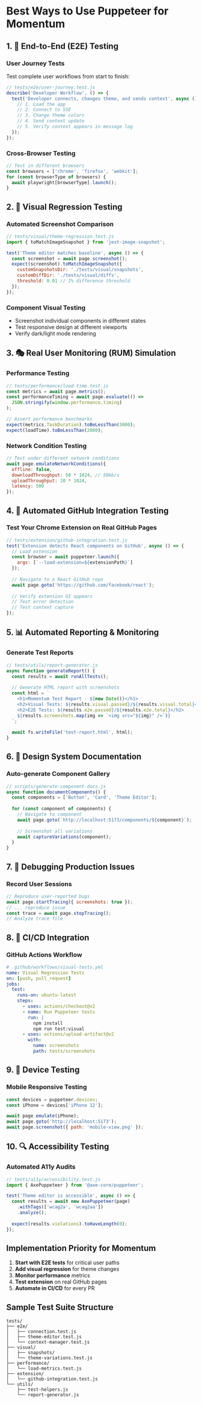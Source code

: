 # Best Ways to Use Puppeteer for Momentum

## 1. 🧪 End-to-End (E2E) Testing

### User Journey Tests
Test complete user workflows from start to finish:

```javascript
// tests/e2e/user-journey.test.js
describe('Developer Workflow', () => {
  test('Developer connects, changes theme, and sends context', async () => {
    // 1. Load the app
    // 2. Connect to SSE
    // 3. Change theme colors
    // 4. Send context update
    // 5. Verify context appears in message log
  });
});
```

### Cross-Browser Testing
```javascript
// Test in different browsers
const browsers = ['chrome', 'firefox', 'webkit'];
for (const browserType of browsers) {
  await playwright[browserType].launch();
}
```

## 2. 📸 Visual Regression Testing

### Automated Screenshot Comparison
```javascript
// tests/visual/theme-regression.test.js
import { toMatchImageSnapshot } from 'jest-image-snapshot';

test('Theme editor matches baseline', async () => {
  const screenshot = await page.screenshot();
  expect(screenshot).toMatchImageSnapshot({
    customSnapshotsDir: './tests/visual/snapshots',
    customDiffDir: './tests/visual/diffs',
    threshold: 0.01 // 1% difference threshold
  });
});
```

### Component Visual Testing
- Screenshot individual components in different states
- Test responsive design at different viewports
- Verify dark/light mode rendering

## 3. 🎭 Real User Monitoring (RUM) Simulation

### Performance Testing
```javascript
// tests/performance/load-time.test.js
const metrics = await page.metrics();
const performanceTiming = await page.evaluate(() => 
  JSON.stringify(window.performance.timing)
);

// Assert performance benchmarks
expect(metrics.TaskDuration).toBeLessThan(3000);
expect(loadTime).toBeLessThan(2000);
```

### Network Condition Testing
```javascript
// Test under different network conditions
await page.emulateNetworkConditions({
  offline: false,
  downloadThroughput: 50 * 1024, // 50kb/s
  uploadThroughput: 20 * 1024,
  latency: 500
});
```

## 4. 🤖 Automated GitHub Integration Testing

### Test Your Chrome Extension on Real GitHub Pages
```javascript
// tests/extension/github-integration.test.js
test('Extension detects React components on GitHub', async () => {
  // Load extension
  const browser = await puppeteer.launch({
    args: [`--load-extension=${extensionPath}`]
  });
  
  // Navigate to a React GitHub repo
  await page.goto('https://github.com/facebook/react');
  
  // Verify extension UI appears
  // Test error detection
  // Test context capture
});
```

## 5. 📊 Automated Reporting & Monitoring

### Generate Test Reports
```javascript
// tests/utils/report-generator.js
async function generateReport() {
  const results = await runAllTests();
  
  // Generate HTML report with screenshots
  const html = `
    <h1>Momentum Test Report - ${new Date()}</h1>
    <h2>Visual Tests: ${results.visual.passed}/${results.visual.total}</h2>
    <h2>E2E Tests: ${results.e2e.passed}/${results.e2e.total}</h2>
    ${results.screenshots.map(img => `<img src="${img}" />`)}
  `;
  
  await fs.writeFile('test-report.html', html);
}
```

## 6. 🎨 Design System Documentation

### Auto-generate Component Gallery
```javascript
// scripts/generate-component-docs.js
async function documentComponents() {
  const components = ['Button', 'Card', 'Theme Editor'];
  
  for (const component of components) {
    // Navigate to component
    await page.goto(`http://localhost:5173/components/${component}`);
    
    // Screenshot all variations
    await captureVariations(component);
  }
}
```

## 7. 🐛 Debugging Production Issues

### Record User Sessions
```javascript
// Reproduce user-reported bugs
await page.startTracing({ screenshots: true });
// ... reproduce issue
const trace = await page.stopTracing();
// Analyze trace file
```

## 8. 🚀 CI/CD Integration

### GitHub Actions Workflow
```yaml
# .github/workflows/visual-tests.yml
name: Visual Regression Tests
on: [push, pull_request]
jobs:
  test:
    runs-on: ubuntu-latest
    steps:
      - uses: actions/checkout@v2
      - name: Run Puppeteer tests
        run: |
          npm install
          npm run test:visual
      - uses: actions/upload-artifact@v2
        with:
          name: screenshots
          path: tests/screenshots
```

## 9. 📱 Device Testing

### Mobile Responsive Testing
```javascript
const devices = puppeteer.devices;
const iPhone = devices['iPhone 12'];

await page.emulate(iPhone);
await page.goto('http://localhost:5173');
await page.screenshot({ path: 'mobile-view.png' });
```

## 10. 🔍 Accessibility Testing

### Automated A11y Audits
```javascript
// tests/a11y/accessibility.test.js
import { AxePuppeteer } from '@axe-core/puppeteer';

test('Theme editor is accessible', async () => {
  const results = await new AxePuppeteer(page)
    .withTags(['wcag2a', 'wcag2aa'])
    .analyze();
    
  expect(results.violations).toHaveLength(0);
});
```

## Implementation Priority for Momentum

1. **Start with E2E tests** for critical user paths
2. **Add visual regression** for theme changes
3. **Monitor performance** metrics
4. **Test extension** on real GitHub pages
5. **Automate in CI/CD** for every PR

## Sample Test Suite Structure

```
tests/
├── e2e/
│   ├── connection.test.js
│   ├── theme-editor.test.js
│   └── context-manager.test.js
├── visual/
│   ├── snapshots/
│   └── theme-variations.test.js
├── performance/
│   └── load-metrics.test.js
├── extension/
│   └── github-integration.test.js
└── utils/
    ├── test-helpers.js
    └── report-generator.js
```